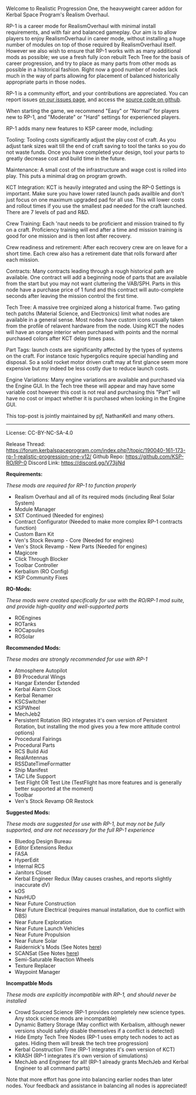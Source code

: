 Welcome to Realistic Progression One, the heavyweight career addon for Kerbal Space Program's Realism Overhaul.

RP-1 is a career mode for RealismOverhaul with minimal install requirements, and with fair and balanced gameplay. Our aim is to allow players to enjoy RealismOverhaul in career mode, without installing a huge number of modules on top of those required by RealismOverhaul itself. However we also wish to ensure that RP-1 works with as many additional mods as possible; we use a fresh fully icon rebuilt Tech Tree for the basis of career progression, and try to place as many parts from other mods as possible in a historical fashion.  Right now a good number of nodes lack much in the way of parts allowing for placement of balanced historically appropriate parts in those nodes. 

RP-1 is a community effort, and your contributions are appreciated. You can report issues [on our issues page](https://github.com/KSP-RO/RP-0/issues), and access the [source code on github](https://github.com/KSP-RO/RP-0/tree/master). 

When starting the game, we recommend "Easy" or "Normal" for players new to RP-1, and "Moderate" or "Hard" settings for experienced players.

RP-1 adds many new features to KSP career mode, including:

Tooling: Tooling costs significantly adjust the play cost of craft. As you adjust tank sizes wait till the end of craft saving to tool the tanks so you do not waste funds. Once you have completed your design, tool your parts to greatly decrease cost and build time in the future.

Maintenance: A small cost of the infrastructure and wage cost is rolled into play. This puts a minimal drag on program growth.

KCT Integration: KCT is heavily integrated and using the RP-0 Settings is important. Make sure you have lower rated launch pads availble and don't just focus on one maximum upgraded pad for all use. This will lower costs and rollout times if you use the smallest pad needed for the craft launched. There are 7 levels of pad and R&D.

Crew Training: Each 'naut needs to be proficient and mission trained to fly on a craft. Proficiency training will end after a time and mission training is good for one mission and is then lost after recovery.

Crew readiness and retirement: After each recovery crew are on leave for a short time. Each crew also has a retirement date that rolls forward after each mission.

Contracts: Many contracts leading through a rough historical path are available. One contract will add a beginning node of parts that are available from the start but you may not want cluttering the VAB/SPH. Parts in this node have a purchase price of 1 fund and this contract will auto-complete seconds after leaving the mission control the first time.

Tech Tree: A massive tree orginized along a historical frame. Two gating tech patchs (Material Science, and Electronics) limit what nodes are available in a general sense. Most nodes have custom icons usually taken from the profile of relavent hardware from the node. Using KCT the nodes will have an orange interior when purchased with points and the normal purchased colors after KCT delay times pass.

Part Tags: launch costs are significanlty affected by the types of systems on the craft. For instance toxic hypergolics require special handling and disposal. So a solid rocket motor driven craft may at first glance seem more expensive but my indeed be less costly due to reduce launch costs.

Engine Variations: Many engine variations are available and purchased via the Engine GUI. In the Tech tree these will appear and may have some variable cost however this cost is not real and purchasing this "Part" will have no cost or impact whether it is purchased when looking in the Engine GUI.


This top-post is jointly maintained by pjf, NathanKell and many others.

---

License: CC-BY-NC-SA-4.0

Release Thread: https://forum.kerbalspaceprogram.com/index.php?/topic/190040-161-173-rp-1-realistic-progression-one-v12/
Github Repo:  https://github.com/KSP-RO/RP-0
Discord Link: https://discord.gg/V73jjNd

**Requirements:**

*These mods are required for RP-1 to function properly*
- Realism Overhaul and all of its required mods (including Real Solar System)
- Module Manager
- SXT Continued (Needed for engines)
- Contract Configurator (Needed to make more complex RP-1 contracts function)
- Custom Barn Kit
- Ven's Stock Revamp - Core (Needed for engines)
- Ven's Stock Revamp - New Parts (Needed for engines)
- Magicore
- Click Through Blocker
- Toolbar Controller
- Kerbalism (RO Config)
- KSP Community Fixes

**RO-Mods:**

*These mods were created specifically for use with the RO/RP-1 mod suite, and provide high-quality and well-supported parts*
- ROEngines
- ROTanks
- ROCapsules
- ROSolar

**Recommended Mods:**

*These modes are strongly recommended for use with RP-1*
- Atmosphere Autopilot
- B9 Procedural Wings
- Hangar Extender Extended
- Kerbal Alarm Clock
- Kerbal Renamer
- KSCSwitcher
- KSPWheel
- MechJeb2
- Persistent Rotation (RO integrates it's own version of Persistent Rotation, but installing the mod gives you a few more attitude control options)
- Procedural Fairings
- Procedural Parts
- RCS Build Aid
- RealAntennas
- RSSDateTimeFormatter
- Ship Manifest
- TAC Life Support
- Test Flight OR Test Lite (TestFlight has more features and is generally better supported at the moment)
- Toolbar
- Ven's Stock Revamp OR Restock

**Suggested Mods:**

*These mods are suggested for use with RP-1, but may not be fully supported, and are not necessary for the full RP-1 experience*
- Bluedog Design Bureau
- Editor Extensions Redux
- FASA
- HyperEdit
- Internal RCS
- Janitors Closet
- Kerbal Engineer Redux (May causes crashes, and reports slightly inaccurate dV)
- kOS
- NavHUD
- Near Future Construction
- Near Future Electrical (requires manual installation, due to conflict with DBS)
- Near Future Exploration
- Near Future Launch Vehicles
- Near Future Propulsion
- Near Future Solar
- Raidernick's Mods (See Notes [here](https://github.com/KSP-RO/RP-0/wiki/Recommended-Extra-Mods#6-the-blacklist-mods-to-avoid))
- SCANSat (See Notes [here](https://github.com/KSP-RO/RP-0/wiki/Recommended-Extra-Mods#6-the-blacklist-mods-to-avoid))
- Semi-Saturable Reaction Wheels
- Texture Replacer
- Waypoint Manager

**Incompatble Mods**

*These mods are explicitly incompatible with RP-1, and should never be installed*
- Crowd Sourced Science (RP-1 provides completely new science types. Any stock science mods are incompatible)
- Dynamic Battery Storage (May conflict with Kerbalism, although newer versions should safely disable themselves if a conflict is detected)
- Hide Empty Tech Tree Nodes (RP-1 uses empty tech nodes to act as gates. Hiding them will break the tech tree progression)
- Kerbal Construction Time (RP-1 integrates it's own version of KCT)
- KRASH (RP-1 integrates it's own version of simulations)
- MechJeb and Engineer for all! (RP-1 already grants MechJeb and Kerbal Engineer to all command parts)

Note that more effort has gone into balancing earlier nodes than later nodes. Your feedback and assistance in balancing all nodes is appreciated!
